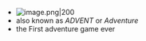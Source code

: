 - ![image.png|200](https://997523841-1323914366.cos.ap-shanghai.myqcloud.com/ObsidianPic/20240311175726.png)
- also known as *ADVENT* or *Adventure*
- the First adventure game ever